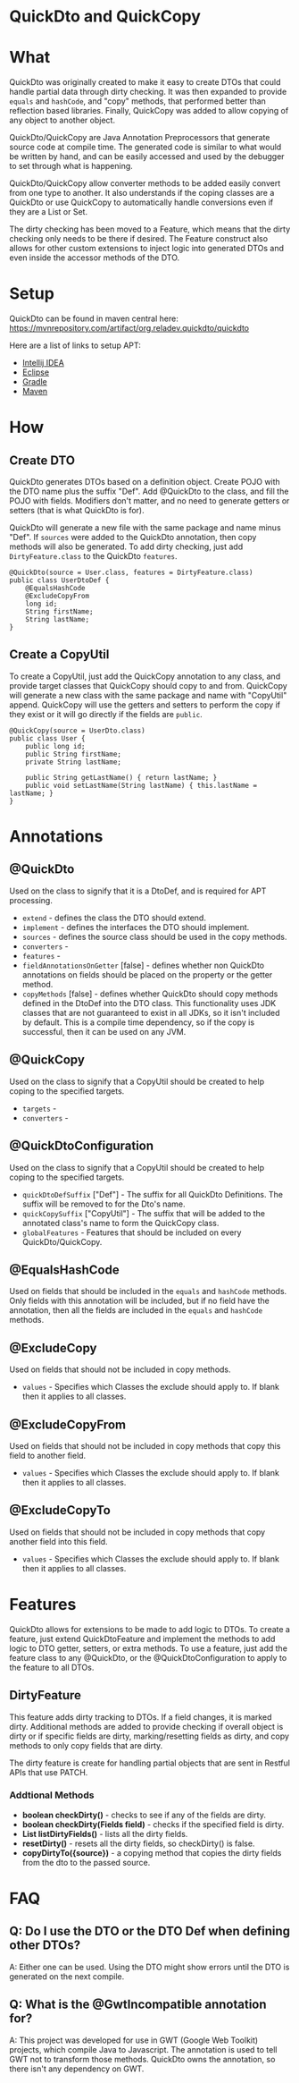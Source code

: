 QuickDto and QuickCopy
=====

What
=====

QuickDto was originally created to make it easy to create DTOs that could 
handle partial data through dirty checking.  It was then expanded to provide
`equals` and `hashCode`, and
"copy" methods, that performed better than reflection based libraries. 
Finally, QuickCopy was added to allow copying of any object to another object.

QuickDto/QuickCopy are Java Annotation Preprocessors that generate source
code at compile time.  The generated code is similar to what would be written
by hand, and can be easily accessed and used by the debugger to set through
what is happening.

QuickDto/QuickCopy allow converter methods to be added easily convert from
one type to another.  It also understands if the coping classes are a QuickDto
or use QuickCopy to automatically handle conversions even if they are a List or
Set.

The dirty checking has been moved to a Feature, which means that the dirty
checking only needs to be there if desired.  The Feature construct also allows
for other custom extensions to inject logic into generated DTOs and even inside
the accessor methods of the DTO.

Setup
=====

QuickDto can be found in maven central here:
https://mvnrepository.com/artifact/org.reladev.quickdto/quickdto

Here are a list of links to setup APT:
* [Intellij IDEA](https://www.jetbrains.com/help/idea/2017.1/configuring-annotation-processing.html)
* [Eclipse](http://help.eclipse.org/kepler/index.jsp?topic=%2Forg.eclipse.jdt.doc.isv%2Fguide%2Fjdt_apt_getting_started.htm)
* [Gradle](https://github.com/tbroyer/gradle-apt-plugin)
* [Maven](https://github.com/bsorrentino/maven-annotation-plugin)

How
=======

## Create DTO
QuickDto generates DTOs based on a definition object.  Create POJO with the
DTO name plus the suffix "Def".  Add @QuickDto to the class, and fill the 
POJO with fields.  Modifiers don't matter, and no need to generate getters or
setters (that is what QuickDto is for).

QuickDto will generate a new file with the same package and name minus "Def".
If `sources` were added to the QuickDto annotation, then copy methods will
also be generated.  To add dirty checking, just add `DirtyFeature.class` to 
the QuickDto `features`. 

```
@QuickDto(source = User.class, features = DirtyFeature.class)
public class UserDtoDef {
	@EqualsHashCode
	@ExcludeCopyFrom
	long id;
	String firstName;
	String lastName;
}
```

## Create a CopyUtil
To create a CopyUtil, just add the QuickCopy annotation to any class, and provide
target classes that QuickCopy should copy to and from.  QuickCopy will generate a 
new class with the same package and name with "CopyUtil" append.  QuickCopy will use the
getters and setters to perform the copy if they exist or it will go directly if the 
fields are `public`.

```
@QuickCopy(source = UserDto.class)
public class User {
	public long id;
	public String firstName;
	private String lastName;
	
	public String getLastName() { return lastName; }
	public void setLastName(String lastName) { this.lastName = lastName; }
}
```

# Annotations

## @QuickDto
Used on the class to signify that it is a DtoDef, and is required for APT processing.

* `extend` - defines the class the DTO should extend.
* `implement` - defines the interfaces the DTO should implement.
* `sources` - defines the source class should be used in the copy methods.
* `converters` - 
* `features` -
* `fieldAnnotationsOnGetter` [false] - defines whether non QuickDto annotations on fields 
should be placed on the property or the getter method.
* `copyMethods` [false] - defines whether QuickDto should copy methods defined in the DtoDef
into the DTO class.  This functionality uses JDK classes that are not guaranteed to exist in 
all JDKs, so it isn't included by default. This is a compile time dependency, so if the copy 
is successful, then it can be used on any JVM.

## @QuickCopy
Used on the class to signify that a CopyUtil should be created to help coping to the specified targets.

* `targets` - 
* `converters` - 

## @QuickDtoConfiguration
Used on the class to signify that a CopyUtil should be created to help coping to the specified targets.

* `quickDtoDefSuffix` ["Def"] - The suffix for all QuickDto Definitions.  The suffix will be removed 
to for the Dto's name.
* `quickCopySuffix` ["CopyUtil"]  - The suffix that will be added to the annotated class's name to 
form the QuickCopy class.
* `globalFeatures` - Features that should be included on every QuickDto/QuickCopy.

## @EqualsHashCode
Used on fields that should be included in the `equals` and `hashCode` methods.  Only fields
with this annotation will be included, but if no field have the annotation, then all the 
fields are included in the `equals` and `hashCode` methods.

## @ExcludeCopy
Used on fields that should not be included in copy methods.

* `values` - Specifies which Classes the exclude should apply to.  If blank then it applies to all classes.

## @ExcludeCopyFrom
Used on fields that should not be included in copy methods that copy this field to another field.

* `values` - Specifies which Classes the exclude should apply to.  If blank then it applies to all classes.

## @ExcludeCopyTo
Used on fields that should not be included in copy methods that copy another field into this field.

* `values` - Specifies which Classes the exclude should apply to.  If blank then it applies to all classes.

# Features
QuickDto allows for extensions to be made to add logic to DTOs.  To create a feature, just extend 
QuickDtoFeature and implement the methods to add logic to DTO getter, setters, or extra methods.  To use 
a feature, just add the feature class to any @QuickDto, or the @QuickDtoConfiguration to apply to the 
feature to all DTOs.

## DirtyFeature
This feature adds dirty tracking to DTOs. If a field changes, it is marked dirty.  Additional methods are 
added to provide checking if overall object is dirty or if specific fields are dirty, marking/resetting 
fields as dirty, and copy methods to only copy fields that are dirty.

The dirty feature is create for handling partial objects that are sent in Restful APIs that use PATCH.
 
### Addtional Methods
* __boolean checkDirty()__ - checks to see if any of the fields are dirty.
* __boolean checkDirty(Fields field)__ - checks if the specified field is dirty.
* __List<Fields> listDirtyFields()__ - lists all the dirty fields.
* __resetDirty()__ - resets all the dirty fields, so checkDirty() is false.
* __copyDirtyTo({source})__ - a copying method that copies the dirty fields from 
the dto to the passed source.


FAQ
=======

Q: Do I use the DTO or the DTO Def when defining other DTOs?
---------
A: Either one can be used.  Using the DTO might show errors until the DTO is generated
on the next compile.

Q: What is the @GwtIncompatible annotation for?
---------
A: This project was developed for use in GWT (Google Web Toolkit)
projects, which compile Java to Javascript.  The annotation 
is used to tell GWT not to transform those methods.  QuickDto
owns the annotation, so there isn't any dependency on GWT.



